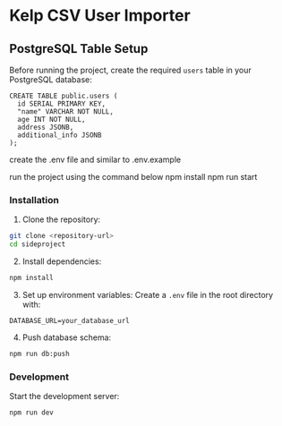 # Kelp CSV User Importer

## PostgreSQL Table Setup

Before running the project, create the required `users` table in your PostgreSQL database:
```
CREATE TABLE public.users (
  id SERIAL PRIMARY KEY,
  "name" VARCHAR NOT NULL,
  age INT NOT NULL,
  address JSONB,
  additional_info JSONB
);
```

create the .env file and similar to .env.example

run the project using the command below
npm install
npm run start

### Installation

1. Clone the repository:

```bash
git clone <repository-url>
cd sideproject
```

2. Install dependencies:

```bash
npm install
```

3. Set up environment variables:
   Create a `.env` file in the root directory with:

```
DATABASE_URL=your_database_url
```

4. Push database schema:

```bash
npm run db:push
```

### Development

Start the development server:

```bash
npm run dev
```
